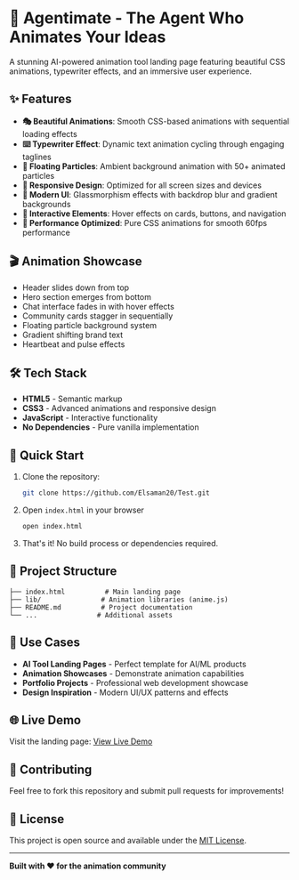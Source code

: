 # 🤖 Agentimate - The Agent Who Animates Your Ideas

A stunning AI-powered animation tool landing page featuring beautiful CSS animations, typewriter effects, and an immersive user experience.

## ✨ Features

- **🎭 Beautiful Animations**: Smooth CSS-based animations with sequential loading effects
- **⌨️ Typewriter Effect**: Dynamic text animation cycling through engaging taglines
- **🌟 Floating Particles**: Ambient background animation with 50+ animated particles
- **📱 Responsive Design**: Optimized for all screen sizes and devices
- **🎨 Modern UI**: Glassmorphism effects with backdrop blur and gradient backgrounds
- **💫 Interactive Elements**: Hover effects on cards, buttons, and navigation
- **🚀 Performance Optimized**: Pure CSS animations for smooth 60fps performance

## 🎬 Animation Showcase

- Header slides down from top
- Hero section emerges from bottom
- Chat interface fades in with hover effects
- Community cards stagger in sequentially
- Floating particle background system
- Gradient shifting brand text
- Heartbeat and pulse effects

## 🛠️ Tech Stack

- **HTML5** - Semantic markup
- **CSS3** - Advanced animations and responsive design
- **JavaScript** - Interactive functionality
- **No Dependencies** - Pure vanilla implementation

## 🚀 Quick Start

1. Clone the repository:
   ```bash
   git clone https://github.com/Elsaman20/Test.git
   ```

2. Open `index.html` in your browser
   ```bash
   open index.html
   ```

3. That's it! No build process or dependencies required.

## 📁 Project Structure

```
├── index.html          # Main landing page
├── lib/               # Animation libraries (anime.js)
├── README.md          # Project documentation
└── ...               # Additional assets
```

## 🎯 Use Cases

- **AI Tool Landing Pages** - Perfect template for AI/ML products
- **Animation Showcases** - Demonstrate animation capabilities
- **Portfolio Projects** - Professional web development showcase
- **Design Inspiration** - Modern UI/UX patterns and effects

## 🌐 Live Demo

Visit the landing page: [View Live Demo](https://elsaman20.github.io/Test/)

## 🤝 Contributing

Feel free to fork this repository and submit pull requests for improvements!

## 📄 License

This project is open source and available under the [MIT License](LICENSE).

---

**Built with ❤️ for the animation community**